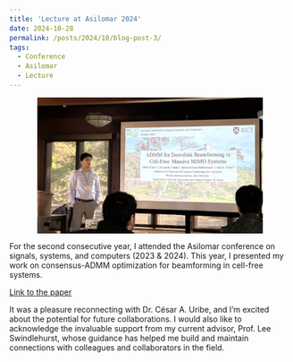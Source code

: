```yaml
---
title: 'Lecture at Asilomar 2024'
date: 2024-10-28
permalink: /posts/2024/10/blog-post-3/
tags:
  - Conference
  - Asilomar
  - Lecture
---
```


<img src="/images/my_images/IMG_7384.jpg" alt="Conference Lecture" title="Lecture" style="width: 80%; margin: 10px auto; display: block;">

For the second consecutive year, I attended the Asilomar conference on signals, systems, and computers (2023 & 2024).
This year, I presented my work on consensus-ADMM optimization for beamforming in cell-free systems.

[Link to the paper](https://lnkd.in/gV27tz85)

It was a pleasure reconnecting with Dr. César A. Uribe, and I’m excited about the potential for future collaborations.
I would also like to acknowledge the invaluable support from my current advisor, Prof. Lee Swindlehurst, whose guidance has helped me build and maintain connections with colleagues and collaborators in the field.